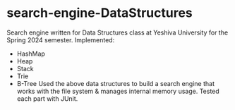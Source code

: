 # search-engine-DataStructures
Search engine written for Data Structures class at Yeshiva University for the Spring 2024 semester. Implemented:
- HashMap
- Heap
- Stack
- Trie
- B-Tree
Used the above data structures to build a search engine that works with the file system & manages internal memory usage. Tested each part with JUnit.


